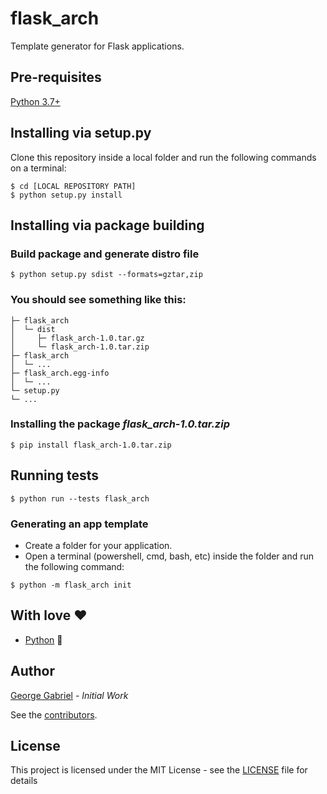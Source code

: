# flask_arch

Template generator for Flask applications.


## Pre-requisites

[Python 3.7+](https://www.python.org/)

## Installing via setup.py

Clone this repository inside a local folder and run the following commands on a terminal:
```
$ cd [LOCAL REPOSITORY PATH]
$ python setup.py install
```

## Installing via package building

### Build package and generate distro file
```
$ python setup.py sdist --formats=gztar,zip
```

### You should see something like this:
```
├─ flask_arch
│  └─ dist
│     ├─ flask_arch-1.0.tar.gz
│     └─ flask_arch-1.0.tar.zip
├─ flask_arch
│  └─ ...
├─ flask_arch.egg-info
│  └─ ...
└─ setup.py
└─ ...
```

[comment]: <> (For the author: please upload this project to https://pypi.org, much easier!)

### Installing the package _flask_arch-1.0.tar.zip_
```
$ pip install flask_arch-1.0.tar.zip
```

## Running tests
```
$ python run --tests flask_arch
```

### Generating an app template
 - Create a folder for your application.
 - Open a terminal (powershell, cmd, bash, etc) inside the folder and run the following command:
```
$ python -m flask_arch init
```

## With love ❤️

* [Python](https://www.python.org) 🐍

## Author

[George Gabriel](https://github.com/Geo-Gabriel) - *Initial Work* 

See the [contributors](https://github.com/Geo-Gabriel/flask_arch/graphs/contributors).

## License

This project is licensed under the MIT License - see the [LICENSE](LICENSE) file for details
